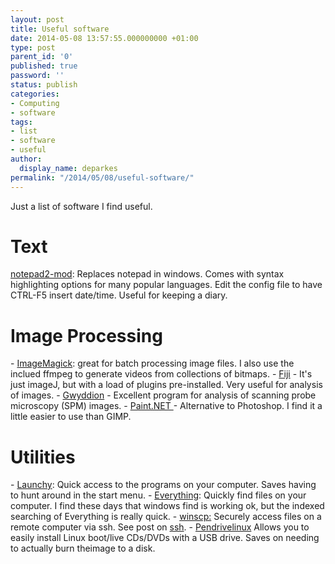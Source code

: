 ```yaml
---
layout: post
title: Useful software
date: 2014-05-08 13:57:55.000000000 +01:00
type: post
parent_id: '0'
published: true
password: ''
status: publish
categories:
- Computing
- software
tags:
- list
- software
- useful
author:
  display_name: deparkes
permalink: "/2014/05/08/useful-software/"
---
```

Just a list of software I find useful.
<h1>Text</h1>
<a title="Notepad2-mod" href="http://xhmikosr.github.io/notepad2-mod/">notepad2-mod</a>: Replaces notepad in windows. Comes with syntax highlighting options for many popular languages.
Edit the config file to have CTRL-F5 insert date/time. Useful for keeping a diary.
<h1>Image Processing</h1>
- <a title="ImageMagick" href="http://www.imagemagick.org/">ImageMagick</a>: great for batch processing image files. I also use the inclued ffmpeg to generate videos from collections of bitmaps.
- <a href="http://fiji.sc/Fiji">Fiji</a> - It's just imageJ, but with a load of plugins pre-installed. Very useful for analysis of images.
- <a href="http://gwyddion.net">Gwyddion</a> - Excellent program for analysis of scanning probe microscopy (SPM) images.
- <a href="http://www.getpaint.net/">Paint.NET </a>- Alternative to Photoshop. I find it a little easier to use than GIMP.
<h1>Utilities</h1>
- <a title="Launchy" href="http://www.launchy.net/">Launchy</a>: Quick access to the programs on your computer. Saves having to hunt around in the start menu.
- <a title="Everything" href="http://www.voidtools.com/">Everything</a>: Quickly find files on your computer. I find these days that windows find is working ok, but the indexed searching of Everything is really quick.
- <a title="winscp" href="http://winscp.net/eng/index.php">winscp:</a> Securely access files on a remote computer via ssh. See post on <a title="Configuring Windows 7 ssh server with cygwin" href="deparkes.co.uk/2014/02/13/configuring-windows-7-ssh-server-with-cygwin/">ssh</a>.
- <a href="http://www.pendrivelinux.com/universal-usb-installer-easy-as-1-2-3/">Pendrivelinux</a> Allows you to easily install Linux boot/live CDs/DVDs with a USB drive. Saves on needing to actually burn theimage to a disk.
</div>
